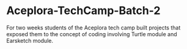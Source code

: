 # Aceplora-TechCamp-Batch-2
For two weeks students of the Aceplora tech camp built projects that exposed them to the concept of coding involving Turtle module and Earsketch module. 
